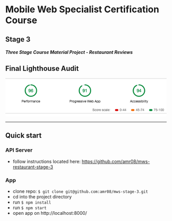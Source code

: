 # Mobile Web Specialist Certification Course
## Stage 3

#### _Three Stage Course Material Project - Restaurant Reviews_


## Final Lighthouse Audit

![performance-audit](img/perfAudit.jpg)

----

## Quick start

### API Server

* follow instructions located here: https://github.com/amr08/mws-restaurant-stage-3


### App

* clone repo: `$ git clone git@github.com:amr08/mws-stage-3.git`
* cd into the project directory
* run `$ npm install`
* run `$ npm start`
* open app on http://localhost:8000/

